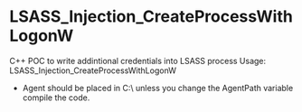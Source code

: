 # LSASS_Injection_CreateProcessWithLogonW
C++ POC to write addintional credentials into LSASS process
Usage: LSASS_Injection_CreateProcessWithLogonW <UserName> <Domain> <Password>

* Agent should be placed in C:\ unless you change the AgentPath variable compile the code.
